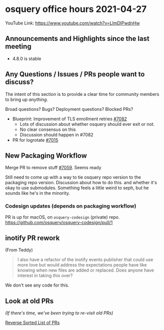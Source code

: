 # osquery office hours 2021-04-27

YouTube Link: https://www.youtube.com/watch?v=LlmDIPwdnHw

## Announcements and Highlights since the last meeting

* 4.8.0 is stable

## Any Questions / Issues / PRs people want to discuss?

The intent of this section is to provide a clear time for community members to bring up _anything_.

Broad questions? Bugs? Deployment questions? Blocked PRs?

* Blueprint: Improvement of TLS enrollment retries [#7082](https://github.com/osquery/osquery/issues/7082)
  - Lots of discussion about whether osquery should ever exit or not.
  - No clear consensus on this
  - Discussion should happen in #7082
* PR for logrotate [#7015](https://github.com/osquery/osquery/pull/7015)

## New Packaging Workflow

Merge PR to remove stuff [#7059](https://github.com/osquery/osquery/pull/7059). Seems ready

Still need to come up with a way to tie osquery repo version to the packaging repo version. Discussion about how to do this. and whether it's okay to use submodules. Something feels a little weird to seph, but he sounds like he's in the minority. 

### Codesign updates (depends on packaging workflow)

PR is up for macOS, on `osquery-codesign` (private) repo. https://github.com/osquery/osquery-codesign/pull/1

## inotify PR rework

(From Teddy)

> I also have a refactor of the inotify events publisher that could use more love but would address the expectations people have like knowing when new files are added or replaced. Does anyone have interest in taking this over?

We don't see any code for this.

## Look at old PRs 

_(If there's time, we've been trying to re-visit old PRs)_

[Reverse Sorted List of PRs](https://github.com/osquery/osquery/pulls?q=is%3Apr+is%3Aopen+sort%3Acreated-asc)
